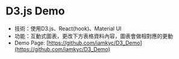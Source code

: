 # D3.js Demo
- 技術：使用D3.js、React(hook)、Material UI     
- 功能：互動式圖表，更改下方表格資料內容，圖表會做相對應的更動
- Demo Page: [https://github.com/iamkyc/D3_Demo](https://github.com/iamkyc/D3_Demo)